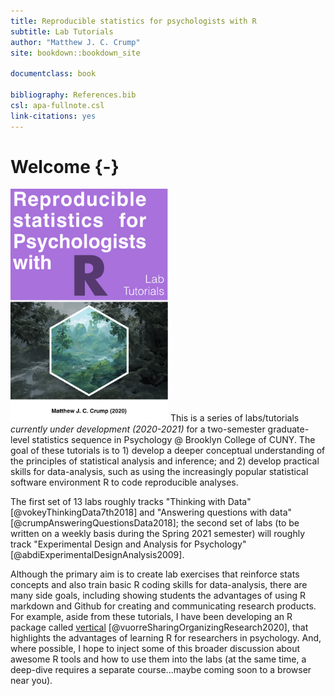 ```yaml
--- 
title: Reproducible statistics for psychologists with R
subtitle: Lab Tutorials
author: "Matthew J. C. Crump"
site: bookdown::bookdown_site

documentclass: book

bibliography: References.bib
csl: apa-fullnote.csl
link-citations: yes
---
```


# Welcome {-}



<img class="cover" src="imgs/cover.png" width="50%"/> This is a series of labs/tutorials *currently under development (2020-2021)* for a two-semester graduate-level statistics sequence in Psychology @ Brooklyn College of CUNY. The goal of these tutorials is to 1) develop a deeper conceptual understanding of the principles of statistical analysis and inference; and 2) develop practical skills for data-analysis, such as using the increasingly popular statistical software environment R to code reproducible analyses.

The first set of 13 labs roughly tracks "Thinking with Data" [@vokeyThinkingData7th2018] and "Answering questions with data" [@crumpAnsweringQuestionsData2018]; the second set of labs (to be written on a weekly basis during the Spring 2021 semester) will roughly track "Experimental Design and Analysis for Psychology" [@abdiExperimentalDesignAnalysis2009]. 

Although the primary aim is to create lab exercises that reinforce stats concepts and also train basic R coding skills for data-analysis, there are many side goals, including showing students the advantages of using R markdown and Github for creating and communicating research products. For example, aside from these tutorials, I have been developing an R package called [vertical](https://crumplab.github.io/vertical/) [@vuorreSharingOrganizingResearch2020], that highlights the advantages of learning R for researchers in psychology. And, where possible, I hope to inject some of this broader discussion about awesome R tools and how to use them into the labs (at the same time, a deep-dive requires a separate course...maybe coming soon to a browser near you).
